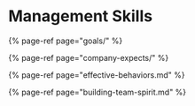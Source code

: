 # Management Skills

{% page-ref page="goals/" %}

{% page-ref page="company-expects/" %}

{% page-ref page="effective-behaviors.md" %}

{% page-ref page="building-team-spirit.md" %}

